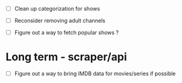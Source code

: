 - [ ] Clean up categorization for shows
- [ ] Reconsider removing adult channels
- [ ] Figure out a way to fetch popular shows ?



# Long term - scraper/api
- [ ] Figure out a way to bring IMDB data for movies/series if possible
